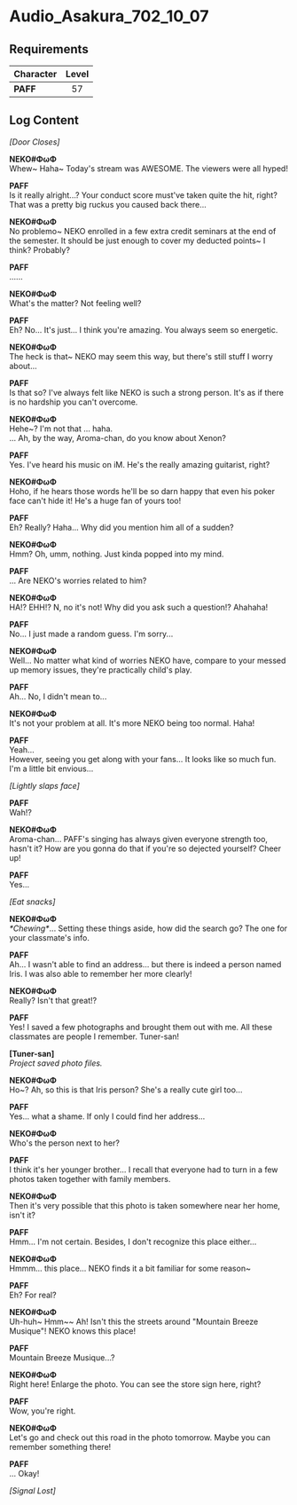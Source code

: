 # Audio_Asakura_702_10_07
## Requirements
|Character|Level|
|---------|:---:|
|**PAFF** | 57  |

## Log Content
*\[Door Closes\]*

**NEKO#ΦωΦ**<br>
Whew\~ Haha\~ Today's stream was AWESOME. The viewers were all hyped!

**PAFF**<br>
Is it really alright...? Your conduct score must've taken quite the hit, right? That was a pretty big ruckus you caused back there...

**NEKO#ΦωΦ**<br>
No problemo\~ NEKO enrolled in a few extra credit seminars at the end of the semester. It should be just enough to cover my deducted points\~ I think? Probably?

**PAFF**<br>
......

**NEKO#ΦωΦ**<br>
What's the matter? Not feeling well?

**PAFF**<br>
Eh? No... It's just... I think you're amazing. You always seem so energetic.

**NEKO#ΦωΦ**<br>
The heck is that\~ NEKO may seem this way, but there's still stuff I worry about...

**PAFF**<br>
Is that so? I've always felt like NEKO is such a strong person. It's as if there is no hardship you can't overcome.

**NEKO#ΦωΦ**<br>
Hehe\~? I'm not that ... haha.<br>
... Ah, by the way, Aroma\-chan, do you know about Xenon?

**PAFF**<br>
Yes. I've heard his music on iM. He's the really amazing guitarist, right?

**NEKO#ΦωΦ**<br>
Hoho, if he hears those words he'll be so darn happy that even his poker face can't hide it! He's a huge fan of yours too!

**PAFF**<br>
Eh? Really? Haha... Why did you mention him all of a sudden?

**NEKO#ΦωΦ**<br>
Hmm? Oh, umm, nothing. Just kinda popped into my mind.

**PAFF**<br>
... Are NEKO's worries related to him?

**NEKO#ΦωΦ**<br>
HA!? EHH!? N, no it's not! Why did you ask such a question!? Ahahaha!

**PAFF**<br>
No... I just made a random guess. I'm sorry...

**NEKO#ΦωΦ**<br>
Well... No matter what kind of worries NEKO have, compare to your messed up memory issues, they're practically child's play.

**PAFF**<br>
Ah... No, I didn't mean to...

**NEKO#ΦωΦ**<br>
It's not your problem at all. It's more NEKO being too normal. Haha!

**PAFF**<br>
Yeah...<br>
However, seeing you get along with your fans... It looks like so much fun. I'm a little bit envious...

*\[Lightly slaps face\]*

**PAFF**<br>
Wah!?

**NEKO#ΦωΦ**<br>
Aroma\-chan... PAFF's singing has always given everyone strength too, hasn't it? How are you gonna do that if you're so dejected yourself? Cheer up!

**PAFF**<br>
Yes...

*\[Eat snacks\]*

**NEKO#ΦωΦ**<br>
*\*Chewing\**... Setting these things aside, how did the search go? The one for your classmate's info.

**PAFF**<br>
Ah... I wasn't able to find an address... but there is indeed a person named Iris. I was also able to remember her more clearly!

**NEKO#ΦωΦ**<br>
Really? Isn't that great!?

**PAFF**<br>
Yes! I saved a few photographs and brought them out with me. All these classmates are people I remember. Tuner\-san!

**[Tuner-san]**<br>
*Project saved photo files.*

**NEKO#ΦωΦ**<br>
Ho\~? Ah, so this is that Iris person? She's a really cute girl too...

**PAFF**<br>
Yes... what a shame. If only I could find her address...

**NEKO#ΦωΦ**<br>
Who's the person next to her?

**PAFF**<br>
I think it's her younger brother... I recall that everyone had to turn in a few photos taken together with family members.

**NEKO#ΦωΦ**<br>
Then it's very possible that this photo is taken somewhere near her home, isn't it?

**PAFF**<br>
Hmm... I'm not certain. Besides, I don't recognize this place either...

**NEKO#ΦωΦ**<br>
Hmmm... this place... NEKO finds it a bit familiar for some reason\~

**PAFF**<br>
Eh? For real?

**NEKO#ΦωΦ**<br>
Uh\-huh\~ Hmm\~\~ Ah! Isn't this the streets around "Mountain Breeze Musique"! NEKO knows this place!

**PAFF**<br>
Mountain Breeze Musique...?

**NEKO#ΦωΦ**<br>
Right here! Enlarge the photo. You can see the store sign here, right?

**PAFF**<br>
Wow, you're right.

**NEKO#ΦωΦ**<br>
Let's go and check out this road in the photo tomorrow. Maybe you can remember something there!

**PAFF**<br>
... Okay!

*[Signal Lost]*
